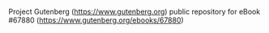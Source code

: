 Project Gutenberg (https://www.gutenberg.org) public repository for
eBook #67880 (https://www.gutenberg.org/ebooks/67880)
